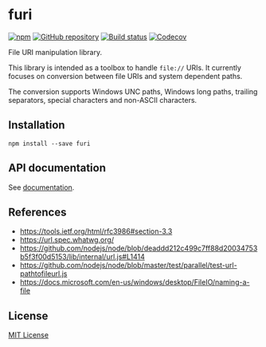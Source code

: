 # furi

[![npm](https://img.shields.io/npm/v/furi.svg?maxAge=2592000)](https://www.npmjs.com/package/furi)
[![GitHub repository](https://img.shields.io/badge/Github-demurgos%2Ffuri-blue.svg)](https://github.com/demurgos/furi)
[![Build status](https://img.shields.io/travis/com/demurgos/furi/master.svg?maxAge=2592000)](https://travis-ci.com/demurgos/furi)
[![Codecov](https://codecov.io/gh/demurgos/furi/branch/master/graph/badge.svg)](https://codecov.io/gh/demurgos/furi)

File URI manipulation library.

This library is intended as a toolbox to handle `file://` URIs. It currently
focuses on conversion between file URIs and system dependent paths.

The conversion supports Windows UNC paths, Windows long paths, trailing
separators, special characters and non-ASCII characters.

## Installation

```shell
npm install --save furi
```

## API documentation

See [documentation](https://demurgos.github.io/furi/).

## References

- https://tools.ietf.org/html/rfc3986#section-3.3
- https://url.spec.whatwg.org/
- https://github.com/nodejs/node/blob/deaddd212c499c7ff88d20034753b5f3f00d5153/lib/internal/url.js#L1414
- https://github.com/nodejs/node/blob/master/test/parallel/test-url-pathtofileurl.js
- https://docs.microsoft.com/en-us/windows/desktop/FileIO/naming-a-file

## License

[MIT License](./LICENSE.md)

